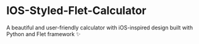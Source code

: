 # IOS-Styled-Flet-Calculator
A beautiful and user-friendly calculator with iOS-inspired design built with Python and Flet framework ✨
